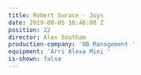 ```yaml
---
title: Robert Surace - Joys
date: 2019-08-05 10:46:00 Z
position: 22
director: Alex Southam
production-company: 'OB Management '
equipment: 'Arri Alexa Mini '
is-shown: false
---
```


